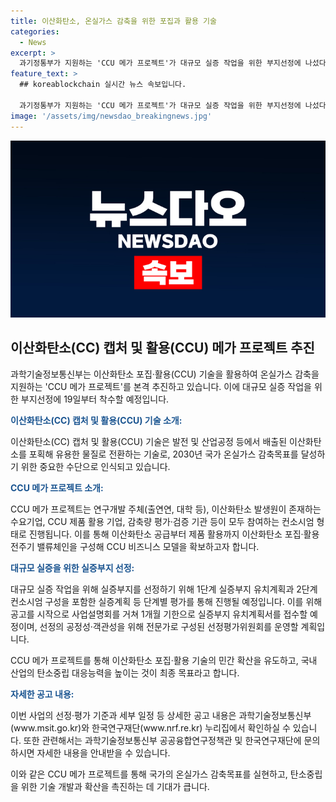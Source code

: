 ```yaml
---
title: 이산화탄소, 온실가스 감축을 위한 포집과 활용 기술
categories:
  - News
excerpt: >
  과기정통부가 지원하는 'CCU 메가 프로젝트'가 대규모 실증 작업을 위한 부지선정에 나섰다. 이산화탄소를 유용한 물질로 전환하는 CCU 기술을 통해 국가 온실가스 감축목표를 신속히 이행하고, 실증을 통해 기술의 상용화를 모색하고 있다. 이를 위해 대규모 이산화탄소 처리를 위한 컨소시엄을 구성하고, 실증부지를 선정하기 위한 절차를 밟고 있다. 또한 선정의 공정성과 객관성을 위해 전문가로 구성된 선정평가위원회를 운영하고 있다. 해당 사업의 상세 내용은 과기정통부와 한국연구재단 누리집에서 확인할 수 있다. (총 단어 수: 150)
feature_text: >
  ## koreablockchain 실시간 뉴스 속보입니다.

  과기정통부가 지원하는 'CCU 메가 프로젝트'가 대규모 실증 작업을 위한 부지선정에 나섰다. 이산화탄소를 유용한 물질로 전환하는 CCU 기술을 통해 국가 온실가스 감축목표를 신속히 이행하고, 실증을 통해 기술의 상용화를 모색하고 있다. 이를 위해 대규모 이산화탄소 처리를 위한 컨소시엄을 구성하고, 실증부지를 선정하기 위한 절차를 밟고 있다. 또한 선정의 공정성과 객관성을 위해 전문가로 구성된 선정평가위원회를 운영하고 있다. 해당 사업의 상세 내용은 과기정통부와 한국연구재단 누리집에서 확인할 수 있다. (총 단어 수: 150)
image: '/assets/img/newsdao_breakingnews.jpg'
---
```


<p><img src="/assets/img/newsdao_breakingnews.jpg" alt="koreablockchain 속보" /></p>

<h2 data-ke-size="size26">이산화탄소(CC) 캡처 및 활용(CCU) 메가 프로젝트 추진</h2>

<p>과학기술정보통신부는 이산화탄소 포집·활용(CCU) 기술을 활용하여 온실가스 감축을 지원하는 'CCU 메가 프로젝트'를 본격 추진하고 있습니다. 이에 대규모 실증 작업을 위한 부지선정에 19일부터 착수할 예정입니다.</p>

<p data-ke-size="size16"><b><span style="color: #1a5490;">이산화탄소(CC) 캡처 및 활용(CCU) 기술 소개:</span></b></p>

<p>이산화탄소(CC) 캡처 및 활용(CCU) 기술은 발전 및 산업공정 등에서 배출된 이산화탄소를 포획해 유용한 물질로 전환하는 기술로, 2030년 국가 온실가스 감축목표를 달성하기 위한 중요한 수단으로 인식되고 있습니다.</p>

<p data-ke-size="size16"><b><span style="color: #1a5490;">CCU 메가 프로젝트 소개:</span></b></p>

<p>CCU 메가 프로젝트는 연구개발 주체(출연연, 대학 등), 이산화탄소 발생원이 존재하는 수요기업, CCU 제품 활용 기업, 감축량 평가·검증 기관 등이 모두 참여하는 컨소시엄 형태로 진행됩니다. 이를 통해 이산화탄소 공급부터 제품 활용까지 이산화탄소 포집·활용 전주기 밸류체인을 구성해 CCU 비즈니스 모델을 확보하고자 합니다.</p>

<p data-ke-size="size16"><b><span style="color: #1a5490;">대규모 실증을 위한 실증부지 선정:</span></b></p>

<p>대규모 실증 작업을 위해 실증부지를 선정하기 위해 1단계 실증부지 유치계획과 2단계 컨소시엄 구성을 포함한 실증계획 등 단계별 평가를 통해 진행될 예정입니다. 이를 위해 공고를 시작으로 사업설명회를 거쳐 1개월 기한으로 실증부지 유치계획서를 접수할 예정이며, 선정의 공정성·객관성을 위해 전문가로 구성된 선정평가위원회를 운영할 계획입니다.</p>

<p>CCU 메가 프로젝트를 통해 이산화탄소 포집·활용 기술의 민간 확산을 유도하고, 국내 산업의 탄소중립 대응능력을 높이는 것이 최종 목표라고 합니다.</p>

<p data-ke-size="size16"><b><span style="color: #1a5490;">자세한 공고 내용:</span></b></p>

<p>이번 사업의 선정·평가 기준과 세부 일정 등 상세한 공고 내용은 과학기술정보통신부(www.msit.go.kr)와 한국연구재단(www.nrf.re.kr) 누리집에서 확인하실 수 있습니다. 또한 관련해서는 과학기술정보통신부 공공융합연구정책관 및 한국연구재단에 문의하시면 자세한 내용을 안내받을 수 있습니다.</p>

<p>이와 같은 CCU 메가 프로젝트를 통해 국가의 온실가스 감축목표를 실현하고, 탄소중립을 위한 기술 개발과 확산을 촉진하는 데 기대가 큽니다.</p>

